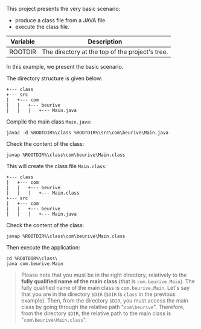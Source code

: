 This project presents the very basic scenario:
* produce a class file from a JAVA file.
* execute the class file.

| Variable       | Description                                     |
|----------------|-------------------------------------------------|
| ROOTDIR        | The directory at the top of the project's tree. |

In this example, we present the basic scenario.

The directory structure is given below:

    +--- class
    +--- src
    |   +--- com
    |   |   +--- beurive
    |   |   |   +--- Main.java

Compile the main class `Main.java`:

    javac -d %ROOTDIR%\class %ROOTDIR%\src\com\beurive\Main.java

Check the content of the class:

    javap %ROOTDIR%\class\com\beurive\Main.class

This will create the class file `Main.class`:

    +--- class
    |   +--- com
    |   |   +--- beurive
    |   |   |   +--- Main.class
    +--- src
    |   +--- com
    |   |   +--- beurive
    |   |   |   +--- Main.java

Check the content of the class:

    javap %ROOTDIR%\class\com\beurive\Main.class

Then execute the application:

    cd %ROOTDIR%\class\
    java com.beurive.Main

> Please note that you must be in the right directory, relatively to the **fully qualified name of the main class** (that is `com.beurive.Main`).
> The fully qualified name of the main class is `com.beurive.Main`.
> Let's say that you are in the directory `$DIR` (`$DIR` is `class` in the previous example).
> Then, from the directory `$DIR`, you must access the main class by going through the relative path "`com\beurive`".
> Therefore, from the directory `$DIR`, the relative path to the main class is "`com\beurive\Main.class`".
